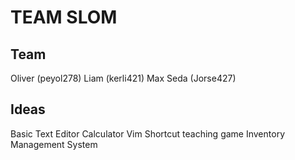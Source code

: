 # TEAM SLOM

## Team
Oliver (peyol278)
Liam (kerli421)
Max
Seda (Jorse427)

## Ideas

Basic Text Editor
Calculator
Vim Shortcut teaching game
Inventory Management System
